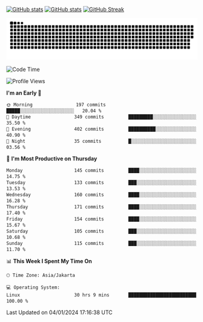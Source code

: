 [![GitHub stats](https://github-readme-stats.vercel.app/api?username=aurelioklv&card_width=500&show_icons=true&rank_icon=github&theme=solarized-dark#gh-dark-mode-only)](https://github.com/anuraghazra/github-readme-stats#gh-dark-mode-only)
[![GitHub stats](https://github-readme-stats.vercel.app/api?username=aurelioklv&card_width=500&show_icons=true&rank_icon=github&theme=buefy#gh-light-mode-only)](https://github.com/anuraghazra/github-readme-stats#gh-light-mode-only)
[![GitHub Streak](https://streak-stats.demolab.com/?user=aurelioklv&card_width=336&theme=solarized-dark)](https://git.io/streak-stats)

<picture>
  <source media="(prefers-color-scheme: dark)" srcset="https://raw.githubusercontent.com/aurelioklv/aurelioklv/snake-output/github-contribution-grid-snake-dark.svg">
  <source media="(prefers-color-scheme: light)" srcset="https://raw.githubusercontent.com/aurelioklv/aurelioklv/snake-output/github-contribution-grid-snake.svg">
  <img alt="github contribution grid snake animation" src="https://raw.githubusercontent.com/aurelioklv/aurelioklv/snake-output/github-contribution-grid-snake.svg">
</picture>

<!--START_SECTION:waka-->
![Code Time](http://img.shields.io/badge/Code%20Time-328%20hrs%2044%20mins-blue)

![Profile Views](http://img.shields.io/badge/Profile%20Views-71-blue)

**I'm an Early 🐤** 

```text
🌞 Morning                197 commits         █████░░░░░░░░░░░░░░░░░░░░   20.04 % 
🌆 Daytime                349 commits         █████████░░░░░░░░░░░░░░░░   35.50 % 
🌃 Evening                402 commits         ██████████░░░░░░░░░░░░░░░   40.90 % 
🌙 Night                  35 commits          █░░░░░░░░░░░░░░░░░░░░░░░░   03.56 % 
```
📅 **I'm Most Productive on Thursday** 

```text
Monday                   145 commits         ████░░░░░░░░░░░░░░░░░░░░░   14.75 % 
Tuesday                  133 commits         ███░░░░░░░░░░░░░░░░░░░░░░   13.53 % 
Wednesday                160 commits         ████░░░░░░░░░░░░░░░░░░░░░   16.28 % 
Thursday                 171 commits         ████░░░░░░░░░░░░░░░░░░░░░   17.40 % 
Friday                   154 commits         ████░░░░░░░░░░░░░░░░░░░░░   15.67 % 
Saturday                 105 commits         ███░░░░░░░░░░░░░░░░░░░░░░   10.68 % 
Sunday                   115 commits         ███░░░░░░░░░░░░░░░░░░░░░░   11.70 % 
```


📊 **This Week I Spent My Time On** 

```text
🕑︎ Time Zone: Asia/Jakarta

💻 Operating System: 
Linux                    30 hrs 9 mins       █████████████████████████   100.00 % 
```


 Last Updated on 04/01/2024 17:16:38 UTC
<!--END_SECTION:waka-->
